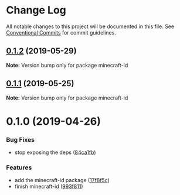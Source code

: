 # Change Log

All notable changes to this project will be documented in this file.
See [Conventional Commits](https://conventionalcommits.org) for commit guidelines.

## [0.1.2](https://github.com/Levertion/mcfunction/compare/minecraft-id@0.1.1...minecraft-id@0.1.2) (2019-05-29)

**Note:** Version bump only for package minecraft-id





## [0.1.1](https://github.com/Levertion/mcfunction/compare/minecraft-id@0.1.0...minecraft-id@0.1.1) (2019-05-25)

**Note:** Version bump only for package minecraft-id





# 0.1.0 (2019-04-26)


### Bug Fixes

* stop exposing the deps ([84ca1fb](https://github.com/Levertion/mcfunction/commit/84ca1fb))


### Features

* add the minecraft-id package ([17f8f5c](https://github.com/Levertion/mcfunction/commit/17f8f5c))
* finish minecraft-id ([993f811](https://github.com/Levertion/mcfunction/commit/993f811))

